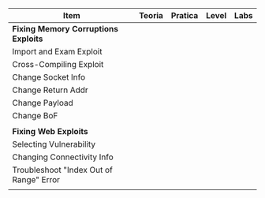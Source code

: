 | Item                                    | Teoria | Pratica | Level | Labs |
| --------------------------------------- | ------ | ------- | ----- | ---- |
| **Fixing Memory Corruptions Exploits**  |        |         |       |      |
| Import and Exam Exploit                 |        |         |       |      |
| Cross-Compiling Exploit                 |        |         |       |      |
| Change Socket Info                      |        |         |       |      |
| Change Return Addr                      |        |         |       |      |
| Change Payload                          |        |         |       |      |
| Change BoF                              |        |         |       |      |
|                                         |        |         |       |      |
| **Fixing Web Exploits**                 |        |         |       |      |
| Selecting Vulnerability                 |        |         |       |      |
| Changing Connectivity Info              |        |         |       |      |
| Troubleshoot "Index Out of Range" Error |        |         |       |      |
|                                         |        |         |       |      |
